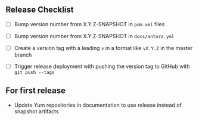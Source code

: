 ## Release Checklist

- [ ] Bump version number from X.Y.Z-SNAPSHOT in `pom.xml` files
- [ ] Bump version number from X.Y.Z-SNAPSHOT in `docs/antora.yml`
- [ ] Create a version tag with a leading `v` in a format like `vX.Y.Z` in the master branch
- [ ] Trigger release deployment with pushing the version tag to GitHub with `git push --tags`


## For first release

* Update Yum repositories in documentation to use release instead of snapshot artifacts

